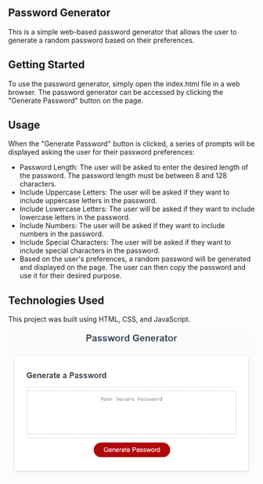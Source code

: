 ## Password Generator

This is a simple web-based password generator that allows the user to generate a random password based on their preferences.

## Getting Started

To use the password generator, simply open the index.html file in a web browser. The password generator can be accessed by clicking the "Generate Password" button on the page.

## Usage

When the "Generate Password" button is clicked, a series of prompts will be displayed asking the user for their password preferences:

- Password Length: The user will be asked to enter the desired length of the password. The password length must be between 8 and 128 characters.
- Include Uppercase Letters: The user will be asked if they want to include uppercase letters in the password.
- Include Lowercase Letters: The user will be asked if they want to include lowercase letters in the password.
- Include Numbers: The user will be asked if they want to include numbers in the password.
- Include Special Characters: The user will be asked if they want to include special characters in the password.
- Based on the user's preferences, a random password will be generated and displayed on the page. The user can then copy the password and use it for their desired purpose.

## Technologies Used

This project was built using HTML, CSS, and JavaScript.

![Password Generator](./assets/password-generator-demo.png)
